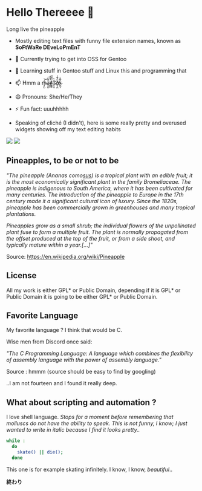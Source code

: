 #  Hello Thereeee 👋


  Long live the pineapple
  
- Mostly editing text files with funny file extension names, known as __SoFtWaRe DEveLoPmEnT__ 
  
  
- 🔭 Currently trying to get into OSS for Gentoo
- 🌱 Learning stuff in Gentoo stuff and Linux this and programming that

- 📫 Hmm a m̶̘̙̺̄́͝å̷̢̫̺̂̀͗ï̸̲̲̼̓͌̂l̴̮͈̠̈́͂̈́ß̶̨̛͙̞̇̀ð̸̙̝̪̈́͊̓x̴̫̲͎̉̅̊

- 😄 Pronouns: She/He/They
- ⚡ Fun fact: uuuhhhhh 


- Speaking of cliché (I didn't), here is some really pretty and overused widgets showing off my text editing habits


<div>
  <img  src="https://github-readme-stats.vercel.app/api/top-langs/?username=IHatePineapples&hide_border=true&theme=synthwave&hide=makefile"/>
  <img  align=top src="https://github-readme-stats.vercel.app/api?username=IHatePineapples&count_private=true&hide_border=true&theme=synthwave&custom_title=GitHub%20Stat"/>
</div>

## Pineapples, to be or not to be

_"The pineapple (Ananas como[sus](https://youtu.be/gEY0yjzqYHI)) is a tropical plant with an edible fruit; it is the most economically significant plant in the family Bromeliaceae. The pineapple is indigenous to South America, where it has been cultivated for many centuries. The introduction of the pineapple to Europe in the 17th century made it a significant cultural icon of luxury. Since the 1820s, pineapple has been commercially grown in greenhouses and many tropical plantations._

_Pineapples grow as a small shrub; the individual flowers of the unpollinated plant fuse to form a multiple fruit. The plant is normally propagated from the offset produced at the top of the fruit, or from a side shoot, and typically mature within a year.\[...\]"_

Source: https://en.wikipedia.org/wiki/Pineapple

## License

All my work is either GPL* or Public Domain, depending if it is GPL* or Public Domain it is going to be either GPL* or Public Domain.

## Favorite Language

My favorite language ? I think that would be C.

Wise men from Discord once said: 

_"The C Programming Language: A language which combines the flexibility of assembly language with the power of assembly language."_ 

Source : hmmm (source should be easy to find by googling)

..I am not fourteen and I found it really deep.

## What about scripting and automation ?

I love shell language. _Stops for a moment before remembering that molluscs do not have the ability to speak. This is not funny, I know; I just wanted to write in italic because I find it looks pretty.._


```sh
while :
  do
    skate() || die();
  done
```

This one is for example skating infinitely. I know, I know, _beautiful_..


__終わり__
